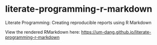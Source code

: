 # literate-programming-r-markdown
Literate Programming: Creating reproducible reports using R Markdown

View the rendered RMarkdown here: https://um-dang.github.io/literate-programming-r-markdown

